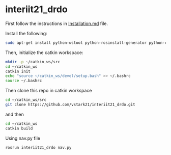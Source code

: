 ﻿# interiit21_drdo

First follow the instructions in [Installation.md](Installation.md) file.

Install the following:

```sh
sudo apt-get install python-wstool python-rosinstall-generator python-catkin-tools
```

Then, initialize the catkin workspace:

```sh
mkdir -p ~/catkin_ws/src
cd ~/catkin_ws
catkin init
echo "source ~/catkin_ws/devel/setup.bash" >> ~/.bashrc
source ~/.bashrc
```

Then clone this repo in catkin workspace

```sh
cd ~/catkin_ws/src
git clone https://github.com/vstark21/interiit21_drdo.git
```

and then

```sh
cd ~/catkin_ws
catkin build
```

Using nav.py file

```sh
rosrun interiit21_drdo nav.py
```

